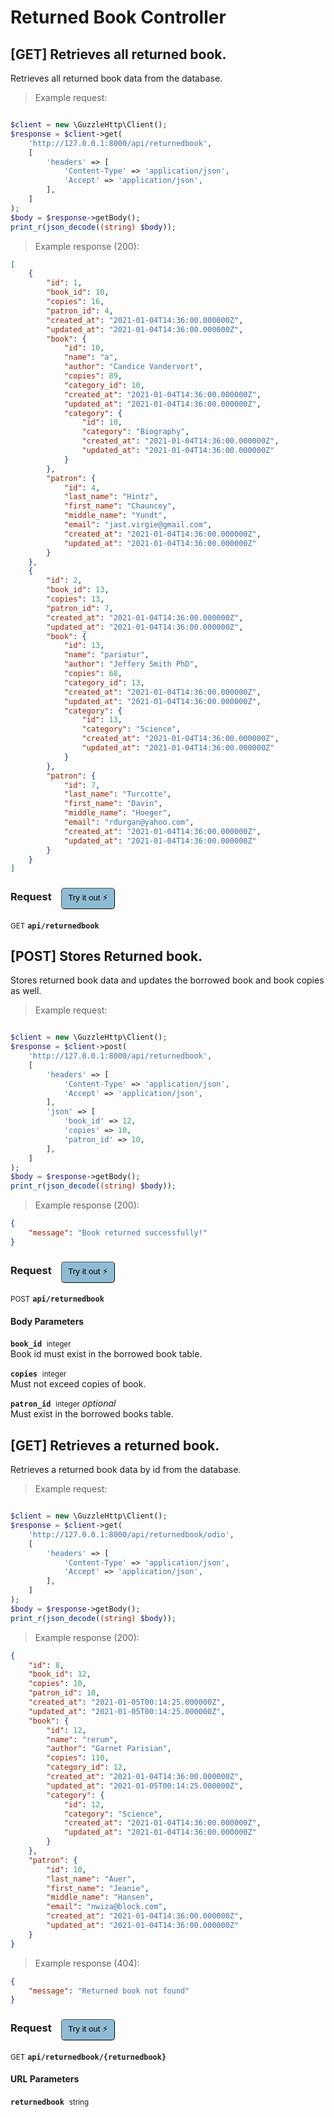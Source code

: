 # Returned Book Controller


## [GET] Retrieves all returned book.


Retrieves all returned book data from the database.

> Example request:

```php

$client = new \GuzzleHttp\Client();
$response = $client->get(
    'http://127.0.0.1:8000/api/returnedbook',
    [
        'headers' => [
            'Content-Type' => 'application/json',
            'Accept' => 'application/json',
        ],
    ]
);
$body = $response->getBody();
print_r(json_decode((string) $body));
```


> Example response (200):

```json
[
    {
        "id": 1,
        "book_id": 10,
        "copies": 16,
        "patron_id": 4,
        "created_at": "2021-01-04T14:36:00.000000Z",
        "updated_at": "2021-01-04T14:36:00.000000Z",
        "book": {
            "id": 10,
            "name": "a",
            "author": "Candice Vandervort",
            "copies": 89,
            "category_id": 10,
            "created_at": "2021-01-04T14:36:00.000000Z",
            "updated_at": "2021-01-04T14:36:00.000000Z",
            "category": {
                "id": 10,
                "category": "Biography",
                "created_at": "2021-01-04T14:36:00.000000Z",
                "updated_at": "2021-01-04T14:36:00.000000Z"
            }
        },
        "patron": {
            "id": 4,
            "last_name": "Hintz",
            "first_name": "Chauncey",
            "middle_name": "Yundt",
            "email": "jast.virgie@gmail.com",
            "created_at": "2021-01-04T14:36:00.000000Z",
            "updated_at": "2021-01-04T14:36:00.000000Z"
        }
    },
    {
        "id": 2,
        "book_id": 13,
        "copies": 13,
        "patron_id": 7,
        "created_at": "2021-01-04T14:36:00.000000Z",
        "updated_at": "2021-01-04T14:36:00.000000Z",
        "book": {
            "id": 13,
            "name": "pariatur",
            "author": "Jeffery Smith PhD",
            "copies": 68,
            "category_id": 13,
            "created_at": "2021-01-04T14:36:00.000000Z",
            "updated_at": "2021-01-04T14:36:00.000000Z",
            "category": {
                "id": 13,
                "category": "Science",
                "created_at": "2021-01-04T14:36:00.000000Z",
                "updated_at": "2021-01-04T14:36:00.000000Z"
            }
        },
        "patron": {
            "id": 7,
            "last_name": "Turcotte",
            "first_name": "Davin",
            "middle_name": "Hoeger",
            "email": "rdurgan@yahoo.com",
            "created_at": "2021-01-04T14:36:00.000000Z",
            "updated_at": "2021-01-04T14:36:00.000000Z"
        }
    }
]
```
<div id="execution-results-GETapi-returnedbook" hidden>
    <blockquote>Received response<span id="execution-response-status-GETapi-returnedbook"></span>:</blockquote>
    <pre class="json"><code id="execution-response-content-GETapi-returnedbook"></code></pre>
</div>
<div id="execution-error-GETapi-returnedbook" hidden>
    <blockquote>Request failed with error:</blockquote>
    <pre><code id="execution-error-message-GETapi-returnedbook"></code></pre>
</div>
<form id="form-GETapi-returnedbook" data-method="GET" data-path="api/returnedbook" data-authed="0" data-hasfiles="0" data-headers='{"Content-Type":"application\/json","Accept":"application\/json"}' onsubmit="event.preventDefault(); executeTryOut('GETapi-returnedbook', this);">
<h3>
    Request&nbsp;&nbsp;&nbsp;
        <button type="button" style="background-color: #8fbcd4; padding: 5px 10px; border-radius: 5px; border-width: thin;" id="btn-tryout-GETapi-returnedbook" onclick="tryItOut('GETapi-returnedbook');">Try it out ⚡</button>
    <button type="button" style="background-color: #c97a7e; padding: 5px 10px; border-radius: 5px; border-width: thin;" id="btn-canceltryout-GETapi-returnedbook" onclick="cancelTryOut('GETapi-returnedbook');" hidden>Cancel</button>&nbsp;&nbsp;
    <button type="submit" style="background-color: #6ac174; padding: 5px 10px; border-radius: 5px; border-width: thin;" id="btn-executetryout-GETapi-returnedbook" hidden>Send Request 💥</button>
    </h3>
<p>
<small class="badge badge-green">GET</small>
 <b><code>api/returnedbook</code></b>
</p>
</form>


## [POST] Stores Returned book.


Stores returned book data and updates the borrowed book and book copies as well.

> Example request:

```php

$client = new \GuzzleHttp\Client();
$response = $client->post(
    'http://127.0.0.1:8000/api/returnedbook',
    [
        'headers' => [
            'Content-Type' => 'application/json',
            'Accept' => 'application/json',
        ],
        'json' => [
            'book_id' => 12,
            'copies' => 10,
            'patron_id' => 10,
        ],
    ]
);
$body = $response->getBody();
print_r(json_decode((string) $body));
```


> Example response (200):

```json
{
    "message": "Book returned successfully!"
}
```
<div id="execution-results-POSTapi-returnedbook" hidden>
    <blockquote>Received response<span id="execution-response-status-POSTapi-returnedbook"></span>:</blockquote>
    <pre class="json"><code id="execution-response-content-POSTapi-returnedbook"></code></pre>
</div>
<div id="execution-error-POSTapi-returnedbook" hidden>
    <blockquote>Request failed with error:</blockquote>
    <pre><code id="execution-error-message-POSTapi-returnedbook"></code></pre>
</div>
<form id="form-POSTapi-returnedbook" data-method="POST" data-path="api/returnedbook" data-authed="0" data-hasfiles="0" data-headers='{"Content-Type":"application\/json","Accept":"application\/json"}' onsubmit="event.preventDefault(); executeTryOut('POSTapi-returnedbook', this);">
<h3>
    Request&nbsp;&nbsp;&nbsp;
        <button type="button" style="background-color: #8fbcd4; padding: 5px 10px; border-radius: 5px; border-width: thin;" id="btn-tryout-POSTapi-returnedbook" onclick="tryItOut('POSTapi-returnedbook');">Try it out ⚡</button>
    <button type="button" style="background-color: #c97a7e; padding: 5px 10px; border-radius: 5px; border-width: thin;" id="btn-canceltryout-POSTapi-returnedbook" onclick="cancelTryOut('POSTapi-returnedbook');" hidden>Cancel</button>&nbsp;&nbsp;
    <button type="submit" style="background-color: #6ac174; padding: 5px 10px; border-radius: 5px; border-width: thin;" id="btn-executetryout-POSTapi-returnedbook" hidden>Send Request 💥</button>
    </h3>
<p>
<small class="badge badge-black">POST</small>
 <b><code>api/returnedbook</code></b>
</p>
<h4 class="fancy-heading-panel"><b>Body Parameters</b></h4>
<p>
<b><code>book_id</code></b>&nbsp;&nbsp;<small>integer</small>  &nbsp;
<input type="number" name="book_id" data-endpoint="POSTapi-returnedbook" data-component="body" required  hidden>
<br>
Book id must exist in the borrowed book table.</p>
<p>
<b><code>copies</code></b>&nbsp;&nbsp;<small>integer</small>  &nbsp;
<input type="number" name="copies" data-endpoint="POSTapi-returnedbook" data-component="body" required  hidden>
<br>
Must not exceed copies of book.</p>
<p>
<b><code>patron_id</code></b>&nbsp;&nbsp;<small>integer</small>     <i>optional</i> &nbsp;
<input type="number" name="patron_id" data-endpoint="POSTapi-returnedbook" data-component="body"  hidden>
<br>
Must exist in the borrowed books table.</p>

</form>


## [GET] Retrieves a returned book.


Retrieves a returned book data by id from the database.

> Example request:

```php

$client = new \GuzzleHttp\Client();
$response = $client->get(
    'http://127.0.0.1:8000/api/returnedbook/odio',
    [
        'headers' => [
            'Content-Type' => 'application/json',
            'Accept' => 'application/json',
        ],
    ]
);
$body = $response->getBody();
print_r(json_decode((string) $body));
```


> Example response (200):

```json
{
    "id": 8,
    "book_id": 12,
    "copies": 10,
    "patron_id": 10,
    "created_at": "2021-01-05T00:14:25.000000Z",
    "updated_at": "2021-01-05T00:14:25.000000Z",
    "book": {
        "id": 12,
        "name": "rerum",
        "author": "Garnet Parisian",
        "copies": 110,
        "category_id": 12,
        "created_at": "2021-01-04T14:36:00.000000Z",
        "updated_at": "2021-01-05T00:14:25.000000Z",
        "category": {
            "id": 12,
            "category": "Science",
            "created_at": "2021-01-04T14:36:00.000000Z",
            "updated_at": "2021-01-04T14:36:00.000000Z"
        }
    },
    "patron": {
        "id": 10,
        "last_name": "Auer",
        "first_name": "Jeanie",
        "middle_name": "Hansen",
        "email": "nwiza@block.com",
        "created_at": "2021-01-04T14:36:00.000000Z",
        "updated_at": "2021-01-04T14:36:00.000000Z"
    }
}
```
> Example response (404):

```json
{
    "message": "Returned book not found"
}
```
<div id="execution-results-GETapi-returnedbook--returnedbook-" hidden>
    <blockquote>Received response<span id="execution-response-status-GETapi-returnedbook--returnedbook-"></span>:</blockquote>
    <pre class="json"><code id="execution-response-content-GETapi-returnedbook--returnedbook-"></code></pre>
</div>
<div id="execution-error-GETapi-returnedbook--returnedbook-" hidden>
    <blockquote>Request failed with error:</blockquote>
    <pre><code id="execution-error-message-GETapi-returnedbook--returnedbook-"></code></pre>
</div>
<form id="form-GETapi-returnedbook--returnedbook-" data-method="GET" data-path="api/returnedbook/{returnedbook}" data-authed="0" data-hasfiles="0" data-headers='{"Content-Type":"application\/json","Accept":"application\/json"}' onsubmit="event.preventDefault(); executeTryOut('GETapi-returnedbook--returnedbook-', this);">
<h3>
    Request&nbsp;&nbsp;&nbsp;
        <button type="button" style="background-color: #8fbcd4; padding: 5px 10px; border-radius: 5px; border-width: thin;" id="btn-tryout-GETapi-returnedbook--returnedbook-" onclick="tryItOut('GETapi-returnedbook--returnedbook-');">Try it out ⚡</button>
    <button type="button" style="background-color: #c97a7e; padding: 5px 10px; border-radius: 5px; border-width: thin;" id="btn-canceltryout-GETapi-returnedbook--returnedbook-" onclick="cancelTryOut('GETapi-returnedbook--returnedbook-');" hidden>Cancel</button>&nbsp;&nbsp;
    <button type="submit" style="background-color: #6ac174; padding: 5px 10px; border-radius: 5px; border-width: thin;" id="btn-executetryout-GETapi-returnedbook--returnedbook-" hidden>Send Request 💥</button>
    </h3>
<p>
<small class="badge badge-green">GET</small>
 <b><code>api/returnedbook/{returnedbook}</code></b>
</p>
<h4 class="fancy-heading-panel"><b>URL Parameters</b></h4>
<p>
<b><code>returnedbook</code></b>&nbsp;&nbsp;<small>string</small>  &nbsp;
<input type="text" name="returnedbook" data-endpoint="GETapi-returnedbook--returnedbook-" data-component="url" required  hidden>
<br>
</p>
</form>



